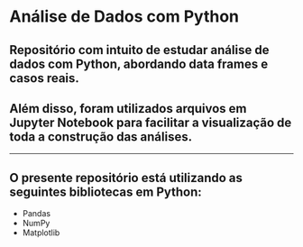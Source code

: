 # Análise de Dados com Python

## Repositório com intuito de estudar análise de dados com Python, abordando data frames e casos reais.
## Além disso, foram utilizados arquivos em Jupyter Notebook para facilitar a visualização de toda a construção das análises.

---
## O presente repositório está utilizando as seguintes bibliotecas em Python:
- Pandas
- NumPy
- Matplotlib
